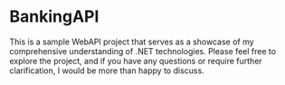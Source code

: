 # BankingAPI

This is a sample WebAPI project that serves as a showcase of my comprehensive understanding of .NET technologies. Please feel free to explore the project, and if you have any questions or require further clarification, I would be more than happy to discuss.
